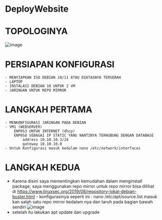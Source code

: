 # DeployWebsite

# TOPOLOGINYA
![image](https://github.com/user-attachments/assets/38e3dc0d-8e99-47d5-bead-1b1a8a48819a)

# PERSIAPAN KONFIGURASI
   
    - MENYIAPKAN ISO DEBIAN 10/11 ATAU DIATASNYA TERSERAH
    - LAPTOP
    - INSTALASI DEBIAN 10 UNTUK 2 VM
    - JARINGAN UNTUK REPO MIRROR

# LANGKAH PERTAMA
    
    - MENKONFIGURASI JARINGAN PADA DEBIAN 
    - VM1 (WEBSERVER)
        ENP0S3 UNTUK INTERNET (dhcp)
        ENP0S8 SEBAGAI IP STATIC YANG NANTINYA TERHUBUNG DENGAN DATABASE
            address 10.10.10.3/24
            gateway 10.10.10.0
    - Untuk Konfigurasi masuk kedalam nano /etc/network/interfaces

# LANGKAH KEDUA

   - Karena disini saya mementingkan kemudahan dalam menginstall package, saya menggunakan repo mirror
   untuk repo mirror bisa dilihat di https://www.linuxsec.org/2019/08/repository-lokal-debian-buster.html
    - konfigurasinya seperti ini :
        nano /etc/apt/source.list
        masuk kan salah satu repo mirror kedalam nya dan taruh pada bagian bawah sendiri
   ![image](https://github.com/user-attachments/assets/498aaf9c-e247-4581-9527-0f16cbfd48cc)
   - setelah itu lakukan apt update dan upgrade


